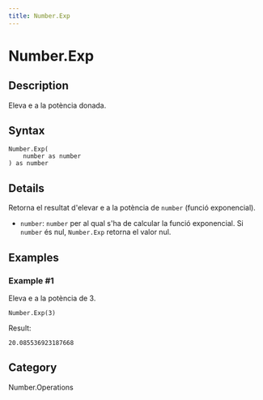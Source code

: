 ```yaml
---
title: Number.Exp
---
```


# Number.Exp


## Description

Eleva e a la potència donada.


## Syntax

```powerquery
Number.Exp(
    number as number
) as number
```


## Details

Retorna el resultat d'elevar e a la potència de <code>number</code> (funció exponencial).      <ul>        <li><code>number</code>: <code>number</code> per al qual s'ha de calcular la funció exponencial. Si <code>number</code> és nul, <code>Number.Exp</code> retorna el valor nul. </li>      </ul>


## Examples

### Example #1 
Eleva e a la potència de 3.
```powerquery
Number.Exp(3)
```

Result: 
```powerquery
20.085536923187668
```




## Category
Number.Operations

